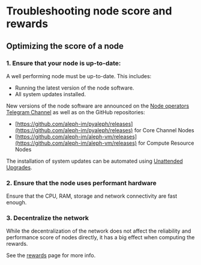 # Troubleshooting node score and rewards

## Optimizing the score of a node

### 1. Ensure that your node is up-to-date:

A well performing node must be up-to-date. This includes:

- Running the latest version of the node software.
- All system updates installed.

New versions of the node software are announced on the [Node operators Telegram Channel](https://t.me/alephim/123724)
as well as on the GitHub repositories:

- [https://github.com/aleph-im/pyaleph/releases](https://github.com/aleph-im/pyaleph/releases) for Core Channel Nodes
- [https://github.com/aleph-im/aleph-vm/releases](https://github.com/aleph-im/aleph-vm/releases) for Compute Resource Nodes

The installation of system updates can be automated using 
[Unattended Upgrades](https://wiki.debian.org/UnattendedUpgrades).

### 2. Ensure that the node uses performant hardware

Ensure that the CPU, RAM, storage and network connectivity are fast enough.

### 3. Decentralize the network

While the decentralization of the network does not affect the reliability and performance score
of nodes directly, it has a big effect when computing the rewards.

See the [rewards](rewards.md) page for more info.

